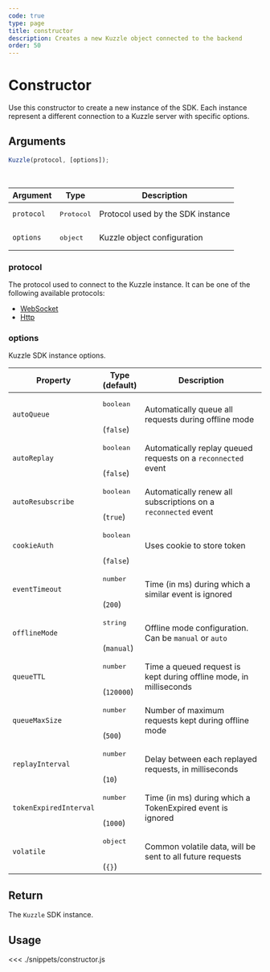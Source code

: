 ```yaml
---
code: true
type: page
title: constructor
description: Creates a new Kuzzle object connected to the backend
order: 50
---
```


# Constructor

Use this constructor to create a new instance of the SDK.
Each instance represent a different connection to a Kuzzle server with specific options.

## Arguments

```js
Kuzzle(protocol, [options]);
```

<br/>

| Argument   | Type                | Description                       |
| ---------- | ------------------- | --------------------------------- |
| `protocol` | <pre>Protocol</pre> | Protocol used by the SDK instance |
| `options`  | <pre>object</pre>   | Kuzzle object configuration       |

### protocol

The protocol used to connect to the Kuzzle instance.
It can be one of the following available protocols:

- [WebSocket](/sdk/js/7/protocols/websocket)
- [Http](/sdk/js/7/protocols/http)

### options

Kuzzle SDK instance options.

| Property               | Type<br/>(default)               | Description                                                        |
| ---------------------- | -------------------------------- | ------------------------------------------------------------------ |
| `autoQueue`            | <pre>boolean</pre><br/>(`false`) | Automatically queue all requests during offline mode               |
| `autoReplay`           | <pre>boolean</pre><br/>(`false`) | Automatically replay queued requests on a `reconnected` event      |
| `autoResubscribe`      | <pre>boolean</pre><br/>(`true`)  | Automatically renew all subscriptions on a `reconnected` event     |
| `cookieAuth`           | <pre>boolean</pre><br/>(`false`) | Uses cookie to store token                                         |
| `eventTimeout`         | <pre>number</pre><br/>(`200`)    | Time (in ms) during which a similar event is ignored               |
| `offlineMode`          | <pre>string</pre><br/>(`manual`) | Offline mode configuration. Can be `manual` or `auto`              |
| `queueTTL`             | <pre>number</pre><br/>(`120000`) | Time a queued request is kept during offline mode, in milliseconds |
| `queueMaxSize`         | <pre>number</pre><br/>(`500`)    | Number of maximum requests kept during offline mode                |
| `replayInterval`       | <pre>number</pre><br/>(`10`)     | Delay between each replayed requests, in milliseconds              |
| `tokenExpiredInterval` | <pre>number</pre><br/>(`1000`)   | Time (in ms) during which a TokenExpired event is ignored          |
| `volatile`             | <pre>object</pre><br/>(`{}`)     | Common volatile data, will be sent to all future requests          |

## Return

The `Kuzzle` SDK instance.

## Usage

<<< ./snippets/constructor.js
